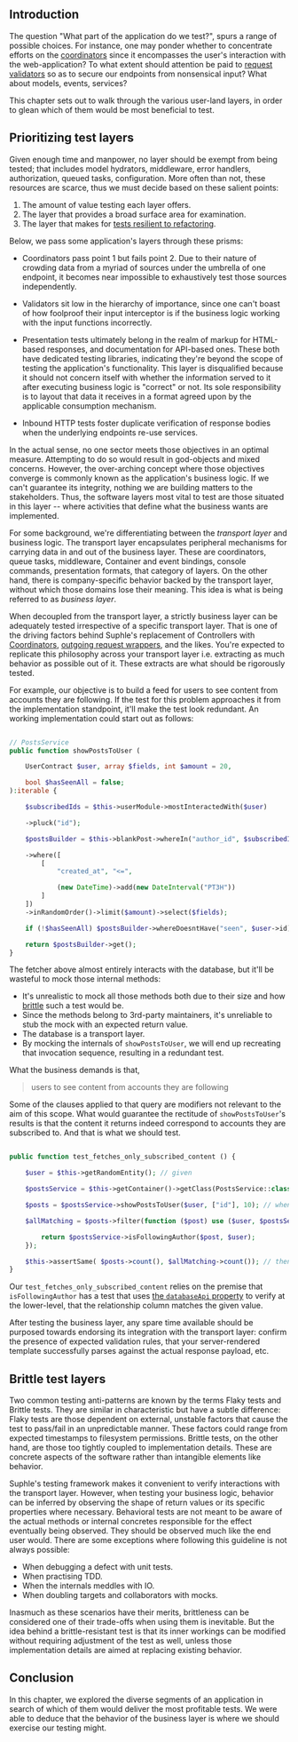 ## Introduction

The question "What part of the application do we test?", spurs a range of possible choices. For instance, one may ponder whether to concentrate efforts on the [coordinators](/docs/v1/service-coordinators) since it encompasses the user's interaction with the web-application? To what extent should attention be paid to [request validators](/docs/v1/service-coordinators#Validating-incoming-requests) so as to secure our endpoints from nonsensical input? What about models, events, services?

This chapter sets out to walk through the various user-land layers, in order to glean which of them would be most beneficial to test.

## Prioritizing test layers

Given enough time and manpower, no layer should be exempt from being tested; that includes model hydrators, middleware, error handlers, authorization, queued tasks, configuration. More often than not, these resources are scarce, thus we must decide based on these salient points:

1. The amount of value testing each layer offers.
1. The layer that provides a broad surface area for examination.
1. The layer that makes for [tests resilient to refactoring](#brittle-test-layers).

Below, we pass some application's layers through these prisms:

- Coordinators pass point 1 but fails point 2. Due to their nature of crowding data from a myriad of sources under the umbrella of one endpoint, it becomes near impossible to exhaustively test those sources independently.

- Validators sit low in the hierarchy of importance, since one can't boast of how foolproof their input interceptor is if the business logic working with the input functions incorrectly.

- Presentation tests ultimately belong in the realm of markup for HTML-based responses, and documentation for API-based ones. These both have dedicated testing libraries, indicating they're beyond the scope of testing the application's functionality. This layer is disqualified because it should not concern itself with whether the information served to it after executing business logic is "correct" or not. Its sole responsibility is to layout that data it receives in a format agreed upon by the applicable consumption mechanism.

- Inbound HTTP tests foster duplicate verification of response bodies when the underlying endpoints re-use services.

In the actual sense, no one sector meets those objectives in an optimal measure. Attempting to do so would result in god-objects and mixed concerns. However, the over-arching concept where those objectives converge is commonly known as the application's business logic. If we can't guarantee its integrity, nothing we are building matters to the stakeholders. Thus, the software layers most vital to test are those situated in this layer -- where activities that define what the business wants are implemented.

For some background, we're differentiating between the *transport layer* and business logic. The transport layer encapsulates peripheral mechanisms for carrying data in and out of the business layer. These are coordinators, queue tasks, middleware, Container and event bindings, console commands, presentation formats, that category of layers. On the other hand, there is company-specific behavior backed by the transport layer, without which those domains lose their meaning. This idea is what is being referred to as *business layer*.

When decoupled from the transport layer, a strictly business layer can be adequately tested irrespective of a specific transport layer. That is one of the driving factors behind Suphle's replacement of Controllers with [Coordinators](/docs/v1/service-coordinators#Coordinator-services), [outgoing request wrappers](/docs/v1/http), and the likes. You're expected to replicate this philosophy across your transport layer i.e. extracting as much behavior as possible out of it. These extracts are what should be rigorously tested.

For example, our objective is to build a feed for users to see content from accounts they are following. If the test for this problem approaches it from the implementation standpoint, it'll make the test look redundant. An working implementation could start out as follows:

```php

// PostsService
public function showPostsToUser (

	UserContract $user, array $fields, int $amount = 20,

	bool $hasSeenAll = false;
):iterable {

	$subscribedIds = $this->userModule->mostInteractedWith($user)

	->pluck("id");

	$postsBuilder = $this->blankPost->whereIn("author_id", $subscribedIds)

	->where([
		[
			"created_at", "<=",

			(new DateTime)->add(new DateInterval("PT3H"))
		]
	])
	->inRandomOrder()->limit($amount)->select($fields);

	if (!$hasSeenAll) $postsBuilder->whereDoesntHave("seen", $user->id);

	return $postsBuilder->get();
}
```

The fetcher above almost entirely interacts with the database, but it'll be wasteful to mock those internal methods:

- It's unrealistic to mock all those methods both due to their size and how [brittle](#brittle-test-layers) such a test would be.
- Since the methods belong to 3rd-party maintainers, it's unreliable to stub the mock with an expected return value.
- The database is a transport layer.
- By mocking the internals of `showPostsToUser`, we will end up recreating that invocation sequence, resulting in a redundant test.

What the business demands is that,

> users to see content from accounts they are following

Some of the clauses applied to that query are modifiers not relevant to the aim of this scope. What would guarantee the rectitude of `showPostsToUser`'s results is that the content it returns indeed correspond to accounts they are subscribed to. And that is what we should test.

```php

public function test_fetches_only_subscribed_content () {

	$user = $this->getRandomEntity(); // given

	$postsService = $this->getContainer()->getClass(PostsService::class);

	$posts = $postsService->showPostsToUser($user, ["id"], 10); // when

	$allMatching = $posts->filter(function ($post) use ($user, $postsService) {

		return $postsService->isFollowingAuthor($post, $user);
	});

	$this->assertSame( $posts->count(), $allMatching->count()); // then
}
```

Our `test_fetches_only_subscribed_content` relies on the premise that `isFollowingAuthor` has a test that uses [the `databaseApi` property](/docs/v1/database#Asserting-database-state) to verify at the lower-level, that the relationship column matches the given value.

After testing the business layer, any spare time available should be purposed towards endorsing its integration with the transport layer: confirm the presence of expected validation rules, that your server-rendered template successfully parses against the actual response payload, etc.

## Brittle test layers

Two common testing anti-patterns are known by the terms Flaky tests and Brittle tests. They are similar in characteristic but have a subtle difference: Flaky tests are those dependent on external, unstable factors that cause the test to pass/fail in an unpredictable manner. These factors could range from expected timestamps to filesystem permissions. Brittle tests, on the other hand, are those too tightly coupled to implementation details. These are concrete aspects of the software rather than intangible elements like behavior.

Suphle's testing framework makes it convenient to verify interactions with the transport layer. However, when testing your business logic, behavior can be inferred by observing the shape of return values or its specific properties where necessary. Behavioral tests are not meant to be aware of the actual methods or internal concretes responsible for the effect eventually being observed. They should be observed much like the end user would. There are some exceptions where following this guideline is not always possible:

- When debugging a defect with unit tests.
- When practising TDD.
- When the internals meddles with IO.
- When doubling targets and collaborators with mocks.

Inasmuch as these scenarios have their merits, brittleness can be considered one of their trade-offs when using them is inevitable. But the idea behind a brittle-resistant test is that its inner workings can be modified without requiring adjustment of the test as well, unless those implementation details are aimed at replacing existing behavior.

## Conclusion

In this chapter, we explored the diverse segments of an application in search of which of them would deliver the most profitable tests. We were able to deduce that the behavior of the business layer is where we should exercise our testing might.